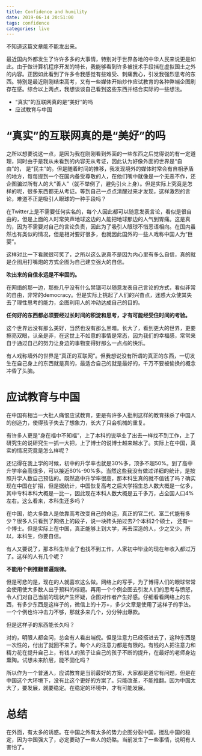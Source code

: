 ```yaml
---
title: Confidence and humility
date: 2019-06-14 20:51:00
tags: confidence
categories: live
---
```


不知道这篇文章能不能发出来。

最近国内外都发生了许许多多的大事情，特别对于世界各地的中华人民来说更是如此。由于做计算机程序开发的特长，我能够看到许多被技术手段挡在虚拟国土之外的内容。正因如此看到了许多令我感觉有些难受、刺痛我心，引发我强烈思考的东西。特别是最近刚刚结束高考，又有一些媒体开始炒作应试教育的各种弊端企图刷存在感。综合以上两点，我想谈谈自己看到这些东西并结合实际的一些想法。

- “真实”的互联网真的是“美好”的吗
- 应试教育与中国

# “真实”的互联网真的是“美好”的吗

之所以想要说这一点，是因为我在刚刚看到外面的一些东西之后觉得说的有一定道理，同时由于是我从未看到的内容无从考证，因此认为好像外面的世界是“自由”的， 是“民主”的。但是随着时间的推移，我发现境外的媒体时常会有自相矛盾的地方，每每提到一个在国内备受尊敬的人，在他们嘴中就像是一个无恶不作，还企图骗过所有人的大“善人”（就不举例了，避免引火上身）。但是实际上究竟是怎样的呢，很多东西都无从考证。等到自己一点点清醒过来才发现，这样激烈的言论，难道不正是吸引人眼球的一种手段吗？

在Twitter上是不需要任何实名的，每个人因此都可以随意发表言论，看似是很自由的，但是上面的人时常笑声地球这边的人能把地球那边的人气到胃痛。这是真的，因为不需要对自己的言论负责，因此为了吸引人眼球不惜恶语相向。在国内虽然也有类似的情况，但是相对要好很多，也就因此国外的一些人戏称中国人为“巨婴”。

这样对比一下看就很可笑了，之所以这么说真不是因为内心里有多么自信，真的就是企图用打嘴炮的方式企图为自己建立强大的自信。

**吹出来的自信永远是不牢固的。**

在网络的那一边，那些几乎没有什么禁锢可以随意发表自己言论的方式，看似非常的自由，非常的democracy。但是实际上挑起了人们的兴奋点，迷惑大众使其失去了理性思考的能力，企图利用人的冲动达成自己的目的。

**任何好的东西都必须要经过长时间的积淀和思考，才有可能经受住时间的考验。**

这个世界远没有那么美好，当然也没有那么黑暗。长大了，看到更大的世界，更要擦亮双眼，认亲是非，在这世上不如意的事情是常态，因为我们的幸福感，常常来自于通过自己的努力让身边的事物变得好那么一点点的快乐。

有人戏称墙外的世界是“真正的互联网”。但我想说没有所谓的真正的东西，一切发生在自己身上的东西就是真的，最适合自己的就是最好的，千万不要被偷换的概念冲昏了头脑。

# 应试教育与中国

在中国有相当一大批人痛恨应试教育，更是有许多人批判这样的教育抹杀了中国人的创造力，使得孩子失去了想象力，长大了只会机械的重复。

有许多人更是“身在福中不知福”，上了本科的说毕业了出去一样找不到工作，上了研究生的说研究生一抓一大把，上了博士的说博士越来越水了。实际上在中国，真实的情况究竟是怎么样呢？

还记得在我上学的时候，初中的升学率也就是30%多，顶多不超50%。到了高中升学率会高很多，可以接近80%-90%多。当然这些我没有做过详细的统计，是按照升学人数自己预估的。既然高中升学率很高，那本科生真的就不值钱了吗？确实现在中国在扩招，但是据统计，中国恢复高考之后大学招生总人数大概是一亿多，其中专科本科大概是一比一，因此现在本科人数大概是五千多万，占全国人口4%左右。这么看来，本科生还多吗？

在中国，绝大多数人是依靠高考改变自己的命运，真正的官二代、富二代能有多少？很多人只看到了网络上的段子，说一块砖头拍过去7个本科2个硕士， 还有一个博士。但是实际上在中国，真正能够上到大学，再去深造的人，少之又少。所以，本科生，你要自信。

有人又要说了，那本科生毕业了也找不到工作，人家初中毕业的现在年收入都过万了。这样的人有几个呢？

**不能用个例推翻普遍规律。**

但是可悲的是，现在的人就喜欢这么做。网络上的写手，为了博得人们的眼球常常会使用使大多数人出乎预料的标题。再用一个个例企图去引发人们的思考与愤怒，令人们对自己当前的现状产生怀疑，企图对作者产生好感。仔细看看网络上的东西，有多少东西是这样子的，微信上的十万+，多少文章是使用了这样子的手法。一个个例也许冲击力不够，那就多来几个，分分钟出爆款。

但是这样子的东西能长久吗？

对的，明眼人都会问，总会有人看出端倪。但是注意力已经搭进去了，这种东西是一次性的，付出了就回不来了。每个人的注意力都是有限的。有钱的人把注意力和精力花在提升自己上，有钱人的孩子让自己的孩子不断的提升，在最好的老师身边熏陶。试想未来阶层，能不固化吗？

所以作为一个普通人，应试教育是当前最好的方案，大家都是道它有问题，但是在中国这个大环境下，没有比这个更好的方案了。只能改革，不能推翻。因为中国太大了，要发展，就要稳定。在稳定的环境中，才有可能发展。

# 总结

在外面，有太多的诱惑。在中国之外有太多的势力企图分裂中国，搅乱中国的稳定，因为中国强大了，必定要动了一些人的奶酪。当前发生了一些事情，说明有人害怕了。
